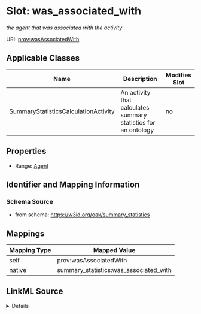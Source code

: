 

# Slot: was_associated_with


_the agent that was associated with the activity_





URI: [prov:wasAssociatedWith](http://www.w3.org/ns/prov#wasAssociatedWith)



<!-- no inheritance hierarchy -->





## Applicable Classes

| Name | Description | Modifies Slot |
| --- | --- | --- |
| [SummaryStatisticsCalculationActivity](SummaryStatisticsCalculationActivity.md) | An activity that calculates summary statistics for an ontology |  no  |







## Properties

* Range: [Agent](Agent.md)





## Identifier and Mapping Information







### Schema Source


* from schema: https://w3id.org/oak/summary_statistics




## Mappings

| Mapping Type | Mapped Value |
| ---  | ---  |
| self | prov:wasAssociatedWith |
| native | summary_statistics:was_associated_with |




## LinkML Source

<details>
```yaml
name: was_associated_with
description: the agent that was associated with the activity
from_schema: https://w3id.org/oak/summary_statistics
rank: 1000
slot_uri: prov:wasAssociatedWith
alias: was_associated_with
owner: SummaryStatisticsCalculationActivity
domain_of:
- SummaryStatisticsCalculationActivity
range: Agent

```
</details>